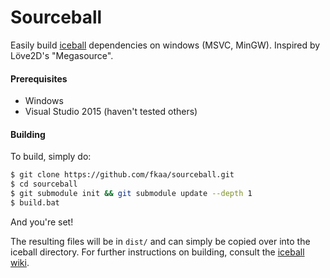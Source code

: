Sourceball
==========

Easily build [iceball](https://github.com/iamgreaser/iceball) dependencies on
windows (MSVC, MinGW). Inspired by Löve2D's "Megasource".

#### Prerequisites
* Windows
* Visual Studio 2015 (haven't tested others)

#### Building
To build, simply do:
```sh
$ git clone https://github.com/fkaa/sourceball.git
$ cd sourceball
$ git submodule init && git submodule update --depth 1
$ build.bat
```
And you're set!

The resulting files will be in `dist/` and can simply be copied over into the
iceball directory. For further instructions on building, consult the
[iceball wiki](https://github.com/iamgreaser/iceball/wiki/Building).

